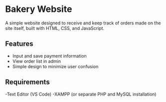# Bakery Website
A simple website designed to receive and keep track of orders made on the site itself, built with HTML, CSS, and JavaScript.

## Features  
- Input and save payment information  
- View order list in admin 
- Simple design to minimize user confusion  

## Requirements
-Text Editor (VS Code)
-XAMPP (or separate PHP and MySQL installation)
